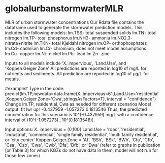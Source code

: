 # globalurbanstormwaterMLR
MLR of urban stormwater concentrations
Our Rdata file contains the dataframe used to generate the stormwater prediction models. This includes the following models: 
lm.TSS- total suspended solids
lm.TN- total nitrogen
lm.TP- total phosphorus
lm.NH3- ammonia
lm.NO2.3- nitrate+nitrite
lm.TKN- total Kjeldahl nitrogen
lm.OP- orthophosphates
lm.Cd- cadmium
lm.Cr- chromium, does not meet model assumptions
lm.Cu- copper
lm.Ni- nickel
lm.Pb- lead
lm.Zn- zinc
   
   
   
Inputs to all models include 'X..impervious', 'Land.Use', and 'Koppen.Geiger.Zone'
All predictions are reported in log10 of mg/L for nutrients and sediments.
All prediction are reported in log10 of μg/L for metals.   

#example#
Type in the code:
predict(lm.TP,newdata=data.frame(X..impervious=61,Land.Use='residential',Koppen.Geiger.Zone='Cwa',stringsAsFactors=T), interval = "confidence")
Change lm.TP, residential, Cwa as needed for different scenarios
Model output:
        fit       lwr       upr
  -0.437959 -1.057273 0.1813546
Thus, the predicted concentration for this scenario is 10^(-0.437959) mg/L with a confidence interval of (10^(-1.057273) , 10^(0.1813546)).


Input options:
X..impervious = [0,100]
Land.Use = 'road', 'residential', 'industrial', 'commercial', 'single family residential', 'multi family residential', or 'city center' 
Koppen.Geiger.Zone = 'Af', 'BSh', 'BSk', 'BWh', 'Cfa', 'Cfb', 'Csa', 'Csb', 'Cwa', 'Cwb', 'Dfa', 'Dfb', or 'Dwa' (refer to graphs in publication [or Table 3] for which KGZs do not have data in them, model will not run for those few zones)

